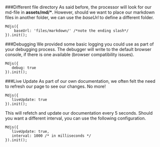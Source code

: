 
###Different file directory
As said before, the processor will look for our md-file in **assets/md/\***. However, should we want to place our markdown files in another 
folder, we can use the *baseUrl* to define a different folder.

    Mdjs({
        baseUrl: 'files/markdown/' /*note the ending slash*/
    }).init();
   

###Debugging
We provided some basic logging you could use as part of your debugging process. The debugger will write to the default
browser console, if there is one available (browser compatibility issues).

    Mdjs({
       debug: true
    }).init();
    
###Live Update
As part of our own documentation, we often felt the need to refresh our page to see our changes. No more!

    Mdjs({
       liveUpdate: true
    }).init();
    
This will refetch and update our documentation every 5 seconds. Should you want a different interval, you can use the following
configuration.

    Mdjs({
       liveUpdate: true,
       interval: 1000 /* in milliseconds */
    }).init();
    